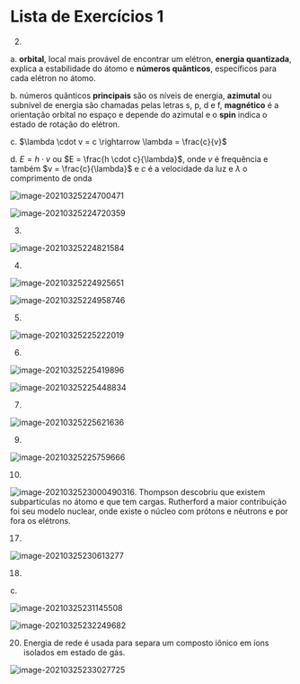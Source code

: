# Lista de Exercícios 1

2.

a.	**orbital**, local mais provável de encontrar um elétron, **energia quantizada**, explica a estabilidade do átomo e **números quãnticos**, específicos para cada elétron no átomo.

b.	números quãnticos **principais** são os níveis de energia, **azimutal** ou subnível de energia são chamadas pelas letras s, p, d e f, **magnético** é a orientação orbital no espaço e depende do azimutal e o **spin** indica o estado de rotação do elétron.

c.	$\lambda \cdot v = c \rightarrow \lambda = \frac{c}{v}$

d.	$E = h \cdot v$ ou $E = \frac{h \cdot c}{\lambda}$, onde $v$ é frequência e também $v = \frac{c}{\lambda}$ e $c$ é a velocidade da luz e $\lambda$ o comprimento de onda

![image-20210325224700471](../attachments/image-20210325224700471.png)

![image-20210325224720359](../attachments/image-20210325224720359.png)

3. 

![image-20210325224821584](../attachments/image-20210325224821584.png)

4.

![image-20210325224925651](../attachments/image-20210325224925651.png)

![image-20210325224958746](../attachments/image-20210325224958746.png)

5.

![image-20210325225222019](../attachments/image-20210325225222019.png)

6. 

![image-20210325225419896](../attachments/image-20210325225419896.png)

![image-20210325225448834](../attachments/image-20210325225448834.png)

7.

![image-20210325225621636](../attachments/image-20210325225621636.png)

9.

![image-20210325225759666](../attachments/image-20210325225759666.png)

10.

![image-20210325230004903](../attachments/image-20210325230004903.png)16. Thompson descobriu que existem subpartículas no átomo e que tem cargas. Rutherford a maior contribuição foi seu modelo nuclear, onde existe o núcleo com prótons e nêutrons e por fora os elétrons.

17.

![image-20210325230613277](../attachments/image-20210325230613277.png)

18.

c.	

![image-20210325231145508](../attachments/image-20210325231145508.png)



![image-20210325232249682](../attachments/image-20210325232249682.png)

20. Energia de rede é usada para separa um composto iônico em íons isolados em estado de gás.

![image-20210325233027725](../attachments/image-20210325233027725.png)